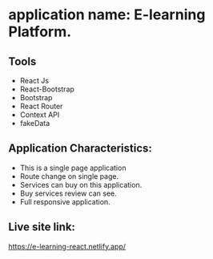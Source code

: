 # application name: E-learning Platform.

## Tools
* React Js
* React-Bootstrap
* Bootstrap
* React Router
* Context API
* fakeData

## Application Characteristics: 
* This is a single page application
* Route change on single page.
* Services can buy on this application.
* Buy services review can see.
* Full responsive application.

## Live site link:
https://e-learning-react.netlify.app/
